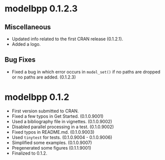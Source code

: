 # modelbpp 0.1.2.3

## Miscellaneous

- Updated info related to the first CRAN
  release (0.1.2.1).
- Added a logo.

## Bug Fixes

- Fixed a bug in which error occurs in
  `model_set()` if no paths are dropped
  or no paths are added. (0.1.2.3)

# modelbpp 0.1.2

- First version submitted to CRAN.
- Fixed a few typos in Get Started. (0.1.0.9001)
- Used a bibliography file in vignettes. (0.1.0.9002)
- Disabled parallel processing in a test. (0.1.0.9002)
- Fixed typos in README.md. (0.1.0.9003)
- Used `tinytest` for tests. (0.1.0.9004 - 0.1.0.9006)
- Simplified some examples. (0.1.0.9007)
- Pregenerated some figures (0.1.1.9001)
- Finalized to 0.1.2.